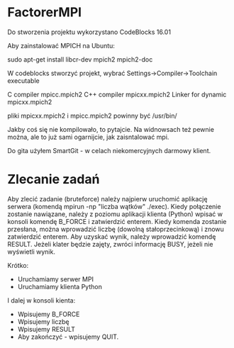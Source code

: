 # FactorerMPI

Do stworzenia projektu wykorzystano CodeBlocks 16.01

Aby zainstalować MPICH na Ubuntu:

sudo apt-get install libcr-dev mpich2 mpich2-doc

W codeblocks stworzyć projekt, wybrać Settings->Compiler->Toolchain executable

C compiler mpicc.mpich2
C++ compiler mpicxx.mpich2
Linker for dynamic mpicxx.mpich2

pliki mpicxx.mpich2 i mpicc.mpich2 powinny być /usr/bin/

Jakby coś się nie kompilowało, to pytajcie. Na widnowsach też pewnie można, ale to już sami ogarnijcie, jak zaisntalować mpi.

Do gita użyłem SmartGit - w celach niekomercyjnych darmowy klient.

# Zlecanie zadań

Aby zlecić zadanie (bruteforce) należy najpierw uruchomić aplikację serwera (komendą mpirun -np "liczba wątków" ./exec).
Kiedy połączenie zostanie nawiązane, należy z poziomu aplikacji klienta (Python) wpisać w konsoli komendę B_FORCE i zatwierdzić enterem.
Kiedy komenda zostanie przesłana, można wprowadzić liczbę (dowolną stałoprzecinkową) i znowu zatwierdzić enterem. Aby uzyskać wynik, należy wprowadzić komendę RESULT. Jeżeli klater będzie zajęty, zwróci informację BUSY, jeżeli nie wyświetli wynik.

Krótko:
- Uruchamiamy serwer MPI
- Uruchamiamy klienta Python

I dalej w konsoli kienta:

- Wpisujemy B_FORCE 
- Wpisujemy liczbę	
- Wpisujemy RESULT
- Aby zakończyć - wpisujemy QUIT.
